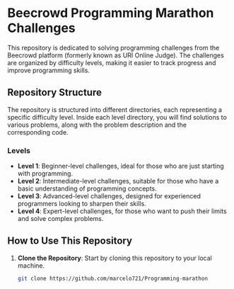 # Beecrowd Programming Marathon Challenges

This repository is dedicated to solving programming challenges from the Beecrowd platform (formerly known as URI Online Judge). The challenges are organized by difficulty levels, making it easier to track progress and improve programming skills.

## Repository Structure

The repository is structured into different directories, each representing a specific difficulty level. Inside each level directory, you will find solutions to various problems, along with the problem description and the corresponding code.

### Levels

- **Level 1**: Beginner-level challenges, ideal for those who are just starting with programming.
- **Level 2**: Intermediate-level challenges, suitable for those who have a basic understanding of programming concepts.
- **Level 3**: Advanced-level challenges, designed for experienced programmers looking to sharpen their skills.
- **Level 4**: Expert-level challenges, for those who want to push their limits and solve complex problems.

## How to Use This Repository

1. **Clone the Repository**: Start by cloning this repository to your local machine.
   ```bash
   git clone https://github.com/marcelo721/Programming-marathon
